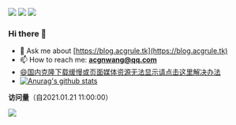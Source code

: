 <!-- [![FOSSA Status](https://app.fossa.com/api/projects/git%2Bgithub.com%2FGamerNoTitle%2FValine-Magic.svg?type=shield)]
(https://app.fossa.com/projects/git%2Bgithub.com%2FGamerNoTitle%2FValine-Magic?ref=badge_shield) -->
![](https://img.shields.io/github/last-commit/acgnwang/acgnwang?style=for-the-badge) 
![](https://img.shields.io/github/repo-size/acgnwang/acgnwang?style=for-the-badge) 
![](https://data.jsdelivr.com/v1/package/gh/acgnwang/acgnwang/badge)

### Hi there 👋
- 💬 Ask me about [https://blog.acgrule.tk](https://blog.acgrule.tk)
- 📫 How to reach me: **acgnwang@qq.com**
- [😄国内克隆下载缓慢或页面媒体资源无法显示请点击这里解决办法](https://www.cnblogs.com/chainsR/p/14191189.html)
- [![Anurag's github stats](https://github-readme-stats.vercel.app/api?username=acgnwang)](https://github.com/acgnwang/acgnwang)

**访问量**（自2021.01.21 11:00:00）

![](https://count.getloli.com/get/@acgnwang@acgnwang?theme=gelbooru)
<!--
- 😄 Pronouns: ...
- ⚡ Fun fact: ...
- 🔭 I’m currently working on ...
- 🌱 I’m currently learning ...
- 👯 I’m looking to collaborate on ...
- 🤔 I’m looking for help with ...
<p align="left"><img src="https://devicons.github.io/devicon/devicon.git/icons/docker/docker-original-wordmark.svg" alt="docker" width="20" height="20"/> <img src="https://devicons.github.io/devicon/devicon.git/icons/go/go-original.svg" alt="go" width="20" height="20"/> <img src="https://devicons.github.io/devicon/devicon.git/icons/java/java-original-wordmark.svg" alt="java" width="20" height="20"/> <img src="https://devicons.github.io/devicon/devicon.git/icons/javascript/javascript-original.svg" alt="javascript" width="20" height="20"/> <img src="https://devicons.github.io/devicon/devicon.git/icons/mysql/mysql-original-wordmark.svg" alt="mysql" width="20" height="20"/> <img src="https://devicons.github.io/devicon/devicon.git/icons/redis/redis-original-wordmark.svg" alt="redis" width="20" height="20"/> <img src="https://devicons.github.io/devicon/devicon.git/icons/linux/linux-original.svg" alt="linux" width="20" height="20"/></p>
-->
